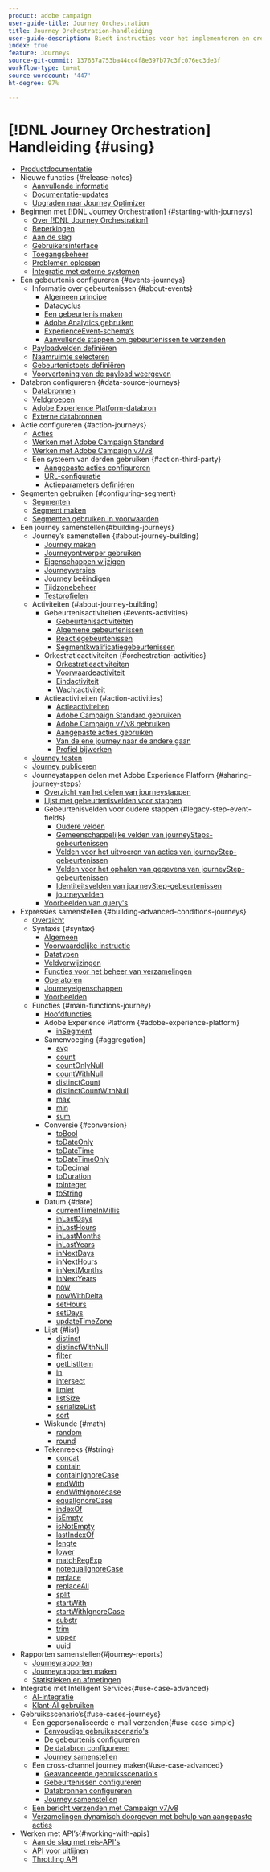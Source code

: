 ```yaml
---
product: adobe campaign
user-guide-title: Journey Orchestration
title: Journey Orchestration-handleiding
user-guide-description: Biedt instructies voor het implementeren en creëren van journeys.
index: true
feature: Journeys
source-git-commit: 137637a753ba44cc4f8e397b77c3fc076ec3de3f
workflow-type: tm+mt
source-wordcount: '447'
ht-degree: 97%

---
```



# [!DNL Journey Orchestration] Handleiding {#using}

+ [Productdocumentatie](journey-orchestration-home.md)
+ Nieuwe functies {#release-notes}
   + [Aanvullende informatie](using/release-notes/release-notes.md)
   + [Documentatie-updates](using/release-notes/documentation-updates.md)
   + [Upgraden naar Journey Optimizer](using/release-notes/upgrade-to-ajo.md)
+ Beginnen met [!DNL Journey Orchestration] {#starting-with-journeys}
   + [Over [!DNL Journey Orchestration]](using/about/about-journey-orchestration.md)
   + [Beperkingen](using/about/limitations.md)
   + [Aan de slag](using/about/get-started.md)
   + [Gebruikersinterface](using/about/user-interface.md)
   + [Toegangsbeheer](using/about/access-management.md)
   + [Problemen oplossen](using/about/troubleshooting.md)
   + [Integratie met externe systemen](using/about/external-systems.md)
+ Een gebeurtenis configureren {#events-journeys}
   + Informatie over gebeurtenissen {#about-events}
      + [Algemeen principe](using/event/about-events.md)
      + [Datacyclus](using/event/about-data-cycle.md)
      + [Een gebeurtenis maken](using/event/about-creating.md)
      + [Adobe Analytics gebruiken](using/event/about-analytics.md)
      + [ExperienceEvent-schema’s](using/event/experience-event-schema.md)
      + [Aanvullende stappen om gebeurtenissen te verzenden](using/event/additional-steps-to-send-events-to-journey-orchestration.md)
   + [Payloadvelden definiëren](using/event/defining-the-payload-fields.md)
   + [Naamruimte selecteren](using/event/selecting-the-namespace.md)
   + [Gebeurtenistoets definiëren](using/event/defining-the-event-key.md)
   + [Voorvertoning van de payload weergeven](using/event/previewing-the-payload.md)
+ Databron configureren {#data-source-journeys}
   + [Databronnen](using/datasource/about-data-sources.md)
   + [Veldgroepen](using/datasource/field-groups.md)
   + [Adobe Experience Platform-databron](using/datasource/adobe-experience-platform-data-source.md)
   + [Externe databronnen](using/datasource/external-data-sources.md)
+ Actie configureren {#action-journeys}
   + [Acties](using/action/action.md)
   + [Werken met Adobe Campaign Standard](using/action/working-with-adobe-campaign.md)
   + [Werken met Adobe Campaign v7/v8](using/action/acc-action.md)
   + Een systeem van derden gebruiken {#action-third-party}
      + [Aangepaste acties configureren](using/action/about-custom-action-configuration.md)
      + [URL-configuratie](using/action/url-configuration.md)
      + [Actieparameters definiëren](using/action/defining-the-message-parameters.md)
+ Segmenten gebruiken {#configuring-segment}
   + [Segmenten](using/segment/about-segments.md)
   + [Segment maken](using/segment/creating-a-segment.md)
   + [Segmenten gebruiken in voorwaarden](using/segment/using-a-segment.md)
+ Een journey samenstellen{#building-journeys}
   + Journey’s samenstellen {#about-journey-building}
      + [Journey maken](using/building-journeys/journey.md)
      + [Journeyontwerper gebruiken](using/building-journeys/using-the-journey-designer.md)
      + [Eigenschappen wijzigen](using/building-journeys/changing-properties.md)
      + [Journeyversies](using/building-journeys/journey-versions.md)
      + [Journey beëindigen](using/building-journeys/terminating-a-journey.md)
      + [Tijdzonebeheer](using/building-journeys/timezone-management.md)
      + [Testprofielen](using/building-journeys/creating-test-profiles.md)
   + Activiteiten {#about-journey-building}
      + Gebeurtenisactiviteiten {#events-activities}
         + [Gebeurtenisactiviteiten](using/building-journeys/event-activities.md)
         + [Algemene gebeurtenissen](using/building-journeys/general-events.md)
         + [Reactiegebeurtenissen](using/building-journeys/reaction-events.md)
         + [Segmentkwalificatiegebeurtenissen](using/building-journeys/segment-qualification-events.md)
      + Orkestratieactiviteiten {#orchestration-activities}
         + [Orkestratieactiviteiten](using/building-journeys/about-orchestration-activities.md)
         + [Voorwaardeactiviteit](using/building-journeys/condition-activity.md)
         + [Eindactiviteit](using/building-journeys/end-activity.md)
         + [Wachtactiviteit](using/building-journeys/wait-activity.md)
      + Actieactiviteiten {#action-activities}
         + [Actieactiviteiten](using/building-journeys/about-action-activities.md)
         + [Adobe Campaign Standard gebruiken](using/building-journeys/using-adobe-campaign-actions.md)
         + [Adobe Campaign v7/v8 gebruiken](using/building-journeys/using-adobe-campaign-classic.md)
         + [Aangepaste acties gebruiken](using/building-journeys/using-custom-actions.md)
         + [Van de ene journey naar de andere gaan](using/building-journeys/jump.md)
         + [Profiel bijwerken](using/building-journeys/update-profiles.md)
   + [Journey testen](using/building-journeys/testing-the-journey.md)
   + [Journey publiceren](using/building-journeys/publishing-the-journey.md)
   + Journeystappen delen met Adobe Experience Platform {#sharing-journey-steps}
      + [Overzicht van het delen van journeystappen](using/building-journeys/sharing-overview.md)
      + [Lijst met gebeurtenisvelden voor stappen](using/building-journeys/sharing-field-list.md)
      + Gebeurtenisvelden voor oudere stappen {#legacy-step-event-fields}
         + [Oudere velden](using/building-journeys/sharing-legacy-fields.md)
         + [Gemeenschappelijke velden van journeySteps-gebeurtenissen](using/building-journeys/sharing-common-fields.md)
         + [Velden voor het uitvoeren van acties van journeyStep-gebeurtenissen](using/building-journeys/sharing-execution-fields.md)
         + [Velden voor het ophalen van gegevens van journeyStep-gebeurtenissen](using/building-journeys/sharing-fetch-fields.md)
         + [Identiteitsvelden van journeyStep-gebeurtenissen](using/building-journeys/sharing-identity-fields.md)
         + [journeyvelden](using/building-journeys/sharing-journey-fields.md)
      + [Voorbeelden van query&#39;s](using/building-journeys/query-examples.md)
+ Expressies samenstellen {#building-advanced-conditions-journeys}
   + [Overzicht](using/expression/expressionadvanced.md)
   + Syntaxis {#syntax}
      + [Algemeen](using/expression/generalities.md)
      + [Voorwaardelijke instructie](using/expression/conditional-instruction.md)
      + [Datatypen](using/expression/data-types.md)
      + [Veldverwijzingen](using/expression/field-references.md)
      + [Functies voor het beheer van verzamelingen](using/expression/collection-management-functions.md)
      + [Operatoren](using/expression/operators.md)
      + [Journeyeigenschappen](using/expression/journey-properties.md)
      + [Voorbeelden](using/expression/advanced-editor-use-cases.md)
   + Functies {#main-functions-journey}
      + [Hoofdfuncties](using/expression/functions.md)
      + Adobe Experience Platform {#adobe-experience-platform}
         + [inSegment](using/functions/functioninsegment.md)
      + Samenvoeging {#aggregation}
         + [avg](using/functions/functionavg.md)
         + [count](using/functions/functioncount.md)
         + [countOnlyNull](using/functions/functioncountonlynull.md)
         + [countWithNull](using/functions/functioncountwithnull.md)
         + [distinctCount](using/functions/functiondistinctcount.md)
         + [distinctCountWithNull](using/functions/functiondistinctcountwithnull.md)
         + [max](using/functions/functionmax.md)
         + [min](using/functions/functionmin.md)
         + [sum](using/functions/functionsum.md)
      + Conversie {#conversion}
         + [toBool](using/functions/functiontobool.md)
         + [toDateOnly](using/functions/functiontodateonly.md)
         + [toDateTime](using/functions/functiontodatetime.md)
         + [toDateTimeOnly](using/functions/functiontodatetimeonly.md)
         + [toDecimal](using/functions/functiontodecimal.md)
         + [toDuration](using/functions/functiontoduration.md)
         + [toInteger](using/functions/functiontointeger.md)
         + [toString](using/functions/functiontostring.md)
      + Datum {#date}
         + [currentTimeInMillis](using/functions/functioncurrenttimeinmillis.md)
         + [inLastDays](using/functions/functioninlastdays.md)
         + [inLastHours](using/functions/functioninlasthours.md)
         + [inLastMonths](using/functions/functioninlastmonths.md)
         + [inLastYears](using/functions/functioninlastyears.md)
         + [inNextDays](using/functions/functioninnextdays.md)
         + [inNextHours](using/functions/functioninnexthours.md)
         + [inNextMonths](using/functions/functioninnextmonths.md)
         + [inNextYears](using/functions/functioninnextyears.md)
         + [now](using/functions/functionnow.md)
         + [nowWithDelta](using/functions/functionnowwithdelta.md)
         + [setHours](using/functions/functionsethours.md)
         + [setDays](using/functions/functionsetdays.md)
         + [updateTimeZone](using/functions/functionupdatetimezone.md)
      + Lijst {#list}
         + [distinct](using/functions/functiondistinct.md)
         + [distinctWithNull](using/functions/functiondistinctwithnull.md)
         + [filter](using/functions/functionfilter.md)
         + [getListItem](using/functions/functiongetlistitem.md)
         + [in](using/functions/functionin.md)
         + [intersect](using/functions/functionintersect.md)
         + [limiet](using/functions/functionlimit.md)
         + [listSize](using/functions/functionlistsize.md)
         + [serializeList](using/functions/functionserializelist.md)
         + [sort](using/functions/functionsort.md)
      + Wiskunde {#math}
         + [random](using/functions/functionrandom.md)
         + [round](using/functions/functionround.md)
      + Tekenreeks {#string}
         + [concat](using/functions/functionconcat.md)
         + [contain](using/functions/functioncontain.md)
         + [containIgnoreCase](using/functions/functioncontainwithignorecase.md)
         + [endWith](using/functions/functionendwith.md)
         + [endWithIgnorecase](using/functions/functionendwithignorecase.md)
         + [equalIgnoreCase](using/functions/functionequalignorecase.md)
         + [indexOf](using/functions/functionindexof.md)
         + [isEmpty](using/functions/functionisempty.md)
         + [isNotEmpty](using/functions/functionisnotempty.md)
         + [lastIndexOf](using/functions/functionlastindexof.md)
         + [lengte](using/functions/functionlength.md)
         + [lower](using/functions/functionlower.md)
         + [matchRegExp](using/functions/functionmatchregexp.md)
         + [notequalIgnoreCase](using/functions/functionnotequalignorecase.md)
         + [replace](using/functions/functionreplace.md)
         + [replaceAll](using/functions/functionreplaceall.md)
         + [split](using/functions/functionsplit.md)
         + [startWith](using/functions/functionstartwith.md)
         + [startWithIgnoreCase](using/functions/functionstartwithignorecase.md)
         + [substr](using/functions/functionsubstr.md)
         + [trim](using/functions/functiontrim.md)
         + [upper](using/functions/functionupper.md)
         + [uuid](using/functions/functionuuid.md)
+ Rapporten samenstellen{#journey-reports}
   + [Journeyrapporten](using/reporting/about-journey-reports.md)
   + [Journeyrapporten maken](using/reporting/creating-your-journey-reports.md)
   + [Statistieken en afmetingen](using/reporting/metrics-and-dimensions.md)
+ Integratie met Intelligent Services{#use-case-advanced}
   + [AI-integratie](using/ai-services/ai-services-overview.md)
   + [Klant-AI gebruiken](using/ai-services/leveraging-customer-ai.md)
+ Gebruiksscenario’s{#use-cases-journeys}
   + Een gepersonaliseerde e-mail verzenden{#use-case-simple}
      + [Eenvoudige gebruiksscenario&#39;s](using/usecase/about-the-simple-use-case.md)
      + [De gebeurtenis configureren](using/usecase/configuring-the-event.md)
      + [De databron configureren](using/usecase/configuring-the-data-source.md)
      + [Journey samenstellen](using/usecase/simple-uc-building-the-journey.md)
   + Een cross-channel journey maken{#use-case-advanced}
      + [Geavanceerde gebruiksscenario&#39;s](using/usecase/about-the-advanced-use-case.md)
      + [Gebeurtenissen configureren](using/usecase/configuring-the-events.md)
      + [Databronnen configureren](using/usecase/configuring-the-data-sources.md)
      + [Journey samenstellen](using/usecase/building-the-journey.md)
   + [Een bericht verzenden met Campaign v7/v8](using/usecase/campaign-classic-use-case.md)
   + [Verzamelingen dynamisch doorgeven met behulp van aangepaste acties](using/usecase/collections.md)
+ Werken met API’s{#working-with-apis}
   + [Aan de slag met reis-API&#39;s](using/api/journeys-apis.md)
   + [API voor uitlijnen](using/api/capping.md)
   + [Throttling API](using/api/throttling.md)
